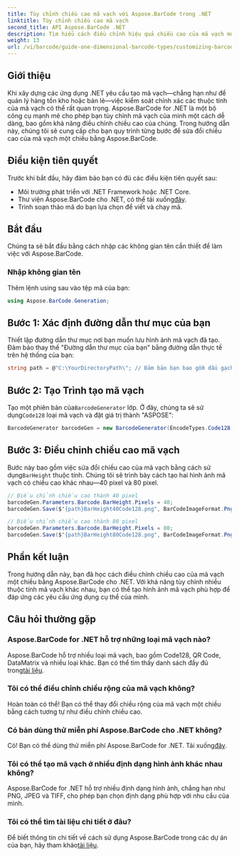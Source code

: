 ```yaml
---
title: Tùy chỉnh chiều cao mã vạch với Aspose.BarCode trong .NET
linktitle: Tùy chỉnh chiều cao mã vạch
second_title: API Aspose.BarCode .NET
description: Tìm hiểu cách điều chỉnh hiệu quả chiều cao của mã vạch một chiều trong ứng dụng .NET của bạn bằng Aspose.BarCode. Hướng dẫn toàn diện này cung cấp các ví dụ rõ ràng.
weight: 13
url: /vi/barcode/guide-one-dimensional-barcode-types/customizing-barcode-height/
---
```

## Giới thiệu

Khi xây dựng các ứng dụng .NET yêu cầu tạo mã vạch—chẳng hạn như để quản lý hàng tồn kho hoặc bán lẻ—việc kiểm soát chính xác các thuộc tính của mã vạch có thể rất quan trọng. Aspose.BarCode for .NET là một bộ công cụ mạnh mẽ cho phép bạn tùy chỉnh mã vạch của mình một cách dễ dàng, bao gồm khả năng điều chỉnh chiều cao của chúng. Trong hướng dẫn này, chúng tôi sẽ cung cấp cho bạn quy trình từng bước để sửa đổi chiều cao của mã vạch một chiều bằng Aspose.BarCode.

## Điều kiện tiên quyết

Trước khi bắt đầu, hãy đảm bảo bạn có đủ các điều kiện tiên quyết sau:

- Môi trường phát triển với .NET Framework hoặc .NET Core.
-  Thư viện Aspose.BarCode cho .NET, có thể tải xuống[đây](https://releases.aspose.com/barcode/net/).
- Trình soạn thảo mã do bạn lựa chọn để viết và chạy mã.

## Bắt đầu

Chúng ta sẽ bắt đầu bằng cách nhập các không gian tên cần thiết để làm việc với Aspose.BarCode.

### Nhập không gian tên

Thêm lệnh using sau vào tệp mã của bạn:

```csharp
using Aspose.BarCode.Generation;
```

## Bước 1: Xác định đường dẫn thư mục của bạn

Thiết lập đường dẫn thư mục nơi bạn muốn lưu hình ảnh mã vạch đã tạo. Đảm bảo thay thế "Đường dẫn thư mục của bạn" bằng đường dẫn thực tế trên hệ thống của bạn:

```csharp
string path = @"C:\YourDirectoryPath\"; // Đảm bảo bạn bao gồm dấu gạch chéo ngược ở cuối
```

## Bước 2: Tạo Trình tạo mã vạch

 Tạo một phiên bản của`BarcodeGenerator` lớp. Ở đây, chúng ta sẽ sử dụng`Code128` loại mã vạch và đặt giá trị thành "ASPOSE":

```csharp
BarcodeGenerator barcodeGen = new BarcodeGenerator(EncodeTypes.Code128, "ASPOSE");
```

## Bước 3: Điều chỉnh chiều cao mã vạch

 Bước này bao gồm việc sửa đổi chiều cao của mã vạch bằng cách sử dụng`BarHeight` thuộc tính. Chúng tôi sẽ trình bày cách tạo hai hình ảnh mã vạch có chiều cao khác nhau—40 pixel và 80 pixel.

```csharp
// Điều chỉnh chiều cao thành 40 pixel
barcodeGen.Parameters.Barcode.BarHeight.Pixels = 40;
barcodeGen.Save($"{path}BarHeight40Code128.png", BarCodeImageFormat.Png);

// Điều chỉnh chiều cao thành 80 pixel
barcodeGen.Parameters.Barcode.BarHeight.Pixels = 80;
barcodeGen.Save($"{path}BarHeight80Code128.png", BarCodeImageFormat.Png);
```

## Phần kết luận

Trong hướng dẫn này, bạn đã học cách điều chỉnh chiều cao của mã vạch một chiều bằng Aspose.BarCode cho .NET. Với khả năng tùy chỉnh nhiều thuộc tính mã vạch khác nhau, bạn có thể tạo hình ảnh mã vạch phù hợp để đáp ứng các yêu cầu ứng dụng cụ thể của mình.

## Câu hỏi thường gặp

### Aspose.BarCode for .NET hỗ trợ những loại mã vạch nào?
 Aspose.BarCode hỗ trợ nhiều loại mã vạch, bao gồm Code128, QR Code, DataMatrix và nhiều loại khác. Bạn có thể tìm thấy danh sách đầy đủ trong[tài liệu](https://reference.aspose.com/barcode/net/).

### Tôi có thể điều chỉnh chiều rộng của mã vạch không?
Hoàn toàn có thể! Bạn có thể thay đổi chiều rộng của mã vạch một chiều bằng cách tương tự như điều chỉnh chiều cao.

### Có bản dùng thử miễn phí Aspose.BarCode cho .NET không?
 Có! Bạn có thể dùng thử miễn phí Aspose.BarCode for .NET. Tải xuống[đây](https://releases.aspose.com/barcode/net/).

### Tôi có thể tạo mã vạch ở nhiều định dạng hình ảnh khác nhau không?
Aspose.BarCode for .NET hỗ trợ nhiều định dạng hình ảnh, chẳng hạn như PNG, JPEG và TIFF, cho phép bạn chọn định dạng phù hợp với nhu cầu của mình.

### Tôi có thể tìm tài liệu chi tiết ở đâu?
 Để biết thông tin chi tiết về cách sử dụng Aspose.BarCode trong các dự án của bạn, hãy tham khảo[tài liệu](https://reference.aspose.com/barcode/net/).
